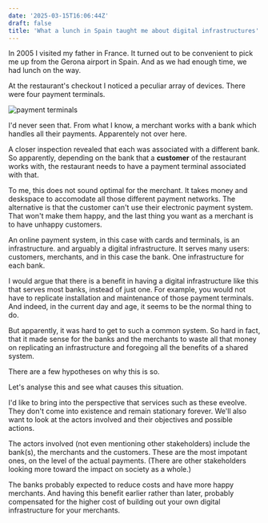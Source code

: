 ```yaml
---
date: '2025-03-15T16:06:44Z'
draft: false
title: 'What a lunch in Spain taught me about digital infrastructures'
---
```


In 2005 I visited my father in France. It turned out to be convenient to pick me up from the Gerona airport in Spain.
And as we had enough time, we had lunch on the way.

At the restaurant's checkout I noticed a peculiar array of devices. There were four payment terminals. 

![payment terminals](/payterminal-716603.jpg)

I'd never seen that. From what I know, a merchant works with a bank which handles all their payments. Apparentely not over here.

A closer inspection revealed that each was associated with a different bank.
So apparently, depending on the bank that a **customer** of the restaurant works with, the restaurant needs to have a payment terminal associated with that. 

To me, this does not sound optimal for the merchant. It takes money and deskspace to accomodate all those different payment networks. The alternative is that the customer can't use their electronic payment system. That won't make them happy, and the last thing you want as a merchant is to have unhappy customers. 

An online payment system, in this case with cards and terminals, is an infrastructure. and arguably a digital infrastructure. It serves many users: customers, merchants, and in this case the bank. One infrastructure for each bank. 

I would argue that there is a benefit in having a digital infrastructure like this that serves most banks, instead of just one. For example, you would not have to replicate installation and maintenance of those payment terminals. And indeed, in the current day and age, it seems to be the normal thing to do.

But apparently, it was hard to get to such a common system. So hard in fact, that it made sense for the banks and the merchants to waste all that money on replicating an infrastructure and foregoing all the benefits of a shared system. 

There are a few hypotheses on why this is so.

Let's analyse this and see what causes this situation.

I'd like to bring into the perspective that services such as these eveolve. They don't come into existence and remain stationary forever. We'll also want to look at the actors involved and their objectives and possible actions. 

The actors involved (not even mentioning other stakeholders) include the bank(s), the merchants and the customers. These are the most impotant ones, on the level of the actual payments. (There are other stakeholders looking more toward the impact on society as a whole.)

The banks probably expected to reduce costs and have more happy merchants. And having this benefit earlier rather than later, probably compensated for the higher cost of building out your own digital infrastructure for your merchants.